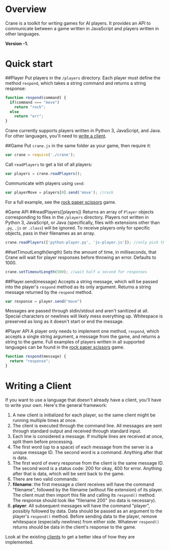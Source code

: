 # Overview
Crane is a toolkit for writing games for AI players. It provides an API to communicate between a game written in JavaScript and players written in other languages.

**Version -1.**

# Quick start
##Player
Put players in the `/players` directory. Each player must define the method `respond`, which takes a string command and returns a string response:

```js
function respond(command) {
  if(command === "move")
    return "rock";
  else
    return "err";
}
```

Crane currently supports players written in Python 3, JavaScript, and Java. For other languages, you'll need to [write a client](#writing-a-client).

##Game
Put `crane.js` in the same folder as your game, then require it:

```js
var crane = require('./crane');

```

Call `readPlayers` to get a list of all players:

```js
var players = crane.readPlayers();
```

Communicate with players using `send`:

```js
var playerMove = players[0].send('move'); //rock
```

For a full example, see the [rock paper scissors](https://github.com/jacksondc/crane/tree/master/examples/rps) game.

#Game API
##readPlayers([players])
Returns an array of `Player` objects corresponding to files in the `/players` directory. Players not written in Python 3, JavaScript, or Java (specifically, files with extensions other than `.py`, `.js` or `.class`) will be ignored. To receive players only for specific objects, pass in their filenames as an array.

```js
crane.readPlayers(['python-player.py', 'js-player.js']); //only pick these two players
```

##setTimoutLength(length)
Sets the amount of time, in milliseconds, that Crane will wait for player responses before throwing an error. Defaults to 1000.

```js
crane.setTimeoutLength(500); //wait half a second for responses
```

##Player.send(message)
Accepts a string message, which will be passed into the player's `respond` method as its only argument. Returns a string message returned by the `respond` method.

```js
var response = player.send("move")
```

Messages are passed through stdin/stdout and aren't sanitized at all. Special characters or newlines will likely mess everything up. Whitespace is preserved as long as it doesn't start or end the message.

#Player API
A player only needs to implement one method, `respond`, which accepts a single string argument, a message from the game, and returns a string to the game.  Full examples of players written in all supported languages can be found in the [rock paper scissors](https://github.com/jacksondc/crane/tree/master/examples/rps/players) game.

```js
function respond(message) {
  return "response";
}
```

# Writing a Client
If you want to use a language that doesn't already have a client, you'll have to write your own. Here's the general framework:

1. A new client is initialized for each player, so the same client might be running multiple times at once.
2. The client is executed through the command line. All messages are sent through standard output and received through standard input.
3. Each line is considered a message. If multiple lines are received at once, split them before processing.
4. The first word (up to a space) of each message from the server is a unique message ID. The second word is a command. Anything after that is data.
5. The first word of every response from the client is the same message ID. The second word is a status code: 200 for okay, 400 for error. Anything after that is data, which will be sent back to the game.
6. There are two valid commands:
  1. **filename**: the first message a client receives will have the command "filename", followed by the filename (without file extension) of its player. The client must then import this file and calling its `respond()` method. The response should look like "filename 200" (no data is necessary).
  2. **player**: All subsequent messages will have the command "player", possibly followed by data. Data should be passed as an argument to the player's `respond()` method. Before sending data to the player, remove whitespace (especially newlines) from either side. Whatever `respond()` returns should be data in the client's response to the game.

Look at the existing [clients](https://github.com/jacksondc/crane/tree/master/client) to get a better idea of how they are implemented.
